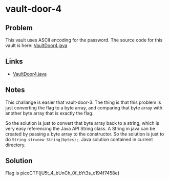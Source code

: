 # vault-door-4

## Problem

This vault uses ASCII encoding for the password. The source code for this vault is here: [VaultDoor4.java](https://jupiter.challenges.picoctf.org/static/09d3002ae349631324a17e2255ae8df2/VaultDoor4.java)

## Links

* [VaultDoor4.java](https://jupiter.challenges.picoctf.org/static/09d3002ae349631324a17e2255ae8df2/VaultDoor4.java)

## Notes

This challange is easier that vault-door-3.  The thing is that this problem is just converting the flag to a byte array, and comparing that byte array with another byte array that is exactly the flag.

So the solution is just to convert that byte array back to a string, which is very easy referencing the Java API String class.  A String in java can be created by passing a byte array to the constructor.  So the solution is just to do `String str=new String(bytes);`.  Java solution contained in current directory.

## Solution

Flag is picoCTF{jU5t_4_bUnCh_0f_bYt3s_c194f7458e}

